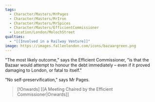 ```yaml
---
tags:
  - Character/Masters/MrPages
  - Character/Masters/MrIron
  - Character/Masters/MrSpices
  - Character/Masters/EfficientCommissioner
  - Location/London/MolochStreet
qualties:
  - "[[Involved in a Railway Venture]]"
image: https://images.fallenlondon.com/icons/bazaargreen.png
---
```


"The most likely outcome," says the Efficient Commissioner, "is that the Bazaar would attempt to honour the debt immediately – even if it proved damaging to London, or fatal to itself."

"No self-preservification," says Mr Pages.


> [!Onwards] [[A Meeting Chaired by the Efficient Commissioner|Onwards]]
